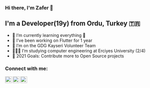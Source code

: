 ### Hi there, I'm Zafer 👋


## I'm a Developer(19y) from Ordu, Turkey 🇹🇷

- 🌱 I’m currently learning everything 🤣
- 💙 I’ve been working on Flutter for 1 year
- 💪 I’m on the GDG Kayseri Volunteer Team
- 👩🏻‍💻 I’m studying computer engineering at Erciyes University (2/4)
- 🥅 2021 Goals: Contribute more to Open Source projects

### Connect with me:

[<img align="left" alt="codeSTACKr | Twitter" width="22px" src="https://cdn.jsdelivr.net/npm/simple-icons@v3/icons/twitter.svg" />][twitter]
[<img align="left" alt="codeSTACKr | LinkedIn" width="22px" src="https://cdn.jsdelivr.net/npm/simple-icons@v3/icons/linkedin.svg" />][linkedin]
[<img align="left" alt="codeSTACKr | Instagram" width="22px" src="https://cdn.jsdelivr.net/npm/simple-icons@v3/icons/instagram.svg" />][instagram]



[twitter]: https://twitter.com/zafrgulr
[instagram]: https://www.instagram.com/_zaferguler
[linkedin]: https://www.linkedin.com/in/zafrgulr
